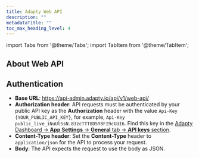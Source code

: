 ```yaml
---
title: Adapty Web API
description: ""
metadataTitle: ""
toc_max_heading_level: 4
---
```


import Tabs from '@theme/Tabs'; 
import TabItem from '@theme/TabItem'; 

## About Web API



## Authentication

- **Base URL**: https://api-admin.adapty.io/api/v1/web-api/
- **Authorization header**: API requests must be authenticated by your public API key as the **Authorization** header with the value `Api-Key {YOUR_PUBLIC_API_KEY}`, for example, `Api-Key public_live_iNuUlSsN.83zcTTT8D5Y8FI9cGUI6`. Find this key in the [Adapty Dashboard -> **App Settings** -> **General** tab -> **API keys** section](https://app.adapty.io/settings/general).
- **Content-Type header**: Set the **Content-Type** header to `application/json` for the API to process your request.
- **Body**: The API expects the request to use the body as JSON.
